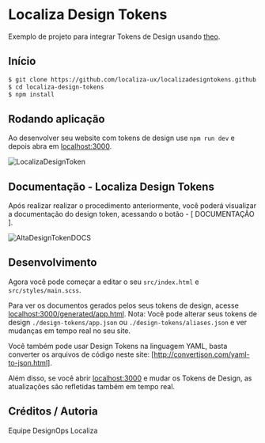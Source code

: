 
 # Localiza Design Tokens

Exemplo de projeto para integrar Tokens de Design usando [theo](https://github.com/salesforce-ux/theo).

## Início

```bash
$ git clone https://github.com/localiza-ux/localizadesigntokens.github.io.git
$ cd localiza-design-tokens
$ npm install
```

## Rodando aplicação

Ao desenvolver seu website com tokens de design use `npm run dev`
e depois abra em [localhost:3000](http://localhost:3000).

![LocalizaDesignToken](https://bitbucket.org/dasa_desenv_middleware/designtoken-alta/raw/841f05245d71540788997a72715218cd5e042d26/screenshort-token.png)


## Documentação - Localiza Design Tokens

Após realizar realizar o procedimento anteriormente, você poderá visualizar a documentação do design token, acessando o botão - [ DOCUMENTAÇÃO ].

![AltaDesignTokenDOCS](https://bitbucket.org/dasa_desenv_middleware/designtoken-alta/raw/fdf1cfbabb251e6f5b5ce53166cbc90ba4b2ca85/screenshort-doc%20.png)


## Desenvolvimento

Agora você pode começar a editar o seu `src/index.html` e `src/styles/main.scss`.

Para ver os documentos gerados pelos seus tokens de design, acesse [localhost:3000/generated/app.html](http://localhost:3000/).
Nota: Você pode alterar seus tokens de design `./design-tokens/app.json` ou `./design-tokens/aliases.json` e ver mudanças em tempo real no seu site.

Você também pode usar Design Tokens na linguagem YAML, basta converter os arquivos de código neste site: [http://convertjson.com/yaml-to-json.html].

Além disso, se você abrir [localhost:3000](http://localhost:3000) e mudar os Tokens de Design,
as atualizações são refletidas também em tempo real.


## Créditos / Autoria

Equipe DesignOps Localiza
